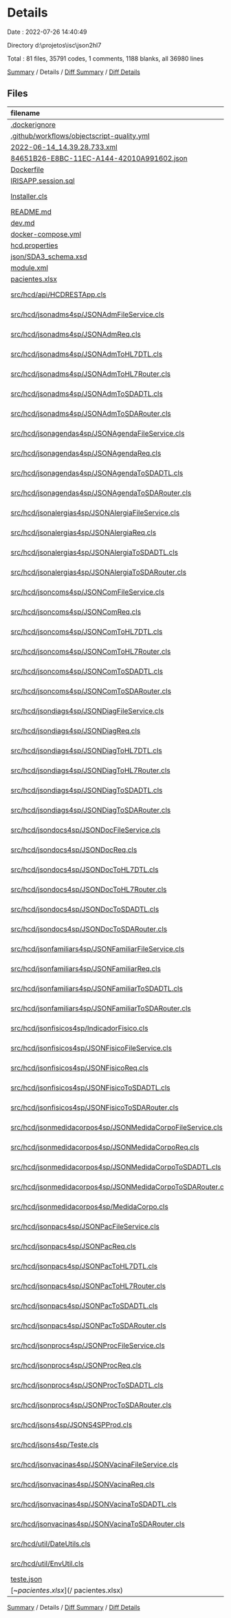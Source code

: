 # Details

Date : 2022-07-26 14:40:49

Directory d:\\projetos\\isc\\json2hl7

Total : 81 files,  35791 codes, 1 comments, 1188 blanks, all 36980 lines

[Summary](results.md) / Details / [Diff Summary](diff.md) / [Diff Details](diff-details.md)

## Files
| filename | language | code | comment | blank | total |
| :--- | :--- | ---: | ---: | ---: | ---: |
| [.dockerignore](/.dockerignore) | Ignore | 2 | 0 | 0 | 2 |
| [.github/workflows/objectscript-quality.yml](/.github/workflows/objectscript-quality.yml) | YAML | 9 | 0 | 4 | 13 |
| [2022-06-14_14.39.28.733.xml](/2022-06-14_14.39.28.733.xml) | XML | 32 | 1 | 0 | 33 |
| [84651B26-E8BC-11EC-A144-42010A991602.json](/84651B26-E8BC-11EC-A144-42010A991602.json) | JSON | 1 | 0 | 0 | 1 |
| [Dockerfile](/Dockerfile) | Docker | 23 | 0 | 7 | 30 |
| [IRISAPP.session.sql](/IRISAPP.session.sql) | SQL | 1 | 0 | 0 | 1 |
| [Installer.cls](/Installer.cls) | ObjectScript Class | 23 | 0 | 7 | 30 |
| [README.md](/README.md) | Markdown | 40 | 0 | 21 | 61 |
| [dev.md](/dev.md) | Markdown | 45 | 0 | 11 | 56 |
| [docker-compose.yml](/docker-compose.yml) | YAML | 16 | 0 | 0 | 16 |
| [hcd.properties](/hcd.properties) | Properties | 1 | 0 | 0 | 1 |
| [json/SDA3_schema.xsd](/json/SDA3_schema.xsd) | XML | 31,850 | 0 | 0 | 31,850 |
| [module.xml](/module.xml) | XML | 24 | 0 | 1 | 25 |
| [pacientes.xlsx](/pacientes.xlsx) | Excel | 63 | 0 | 1 | 64 |
| [src/hcd/api/HCDRESTApp.cls](/src/hcd/api/HCDRESTApp.cls) | ObjectScript Class | 142 | 0 | 31 | 173 |
| [src/hcd/jsonadms4sp/JSONAdmFileService.cls](/src/hcd/jsonadms4sp/JSONAdmFileService.cls) | ObjectScript Class | 42 | 0 | 16 | 58 |
| [src/hcd/jsonadms4sp/JSONAdmReq.cls](/src/hcd/jsonadms4sp/JSONAdmReq.cls) | ObjectScript Class | 106 | 0 | 41 | 147 |
| [src/hcd/jsonadms4sp/JSONAdmToHL7DTL.cls](/src/hcd/jsonadms4sp/JSONAdmToHL7DTL.cls) | ObjectScript Class | 30 | 0 | 6 | 36 |
| [src/hcd/jsonadms4sp/JSONAdmToHL7Router.cls](/src/hcd/jsonadms4sp/JSONAdmToHL7Router.cls) | ObjectScript Class | 20 | 0 | 4 | 24 |
| [src/hcd/jsonadms4sp/JSONAdmToSDADTL.cls](/src/hcd/jsonadms4sp/JSONAdmToSDADTL.cls) | ObjectScript Class | 43 | 0 | 6 | 49 |
| [src/hcd/jsonadms4sp/JSONAdmToSDARouter.cls](/src/hcd/jsonadms4sp/JSONAdmToSDARouter.cls) | ObjectScript Class | 20 | 0 | 4 | 24 |
| [src/hcd/jsonagendas4sp/JSONAgendaFileService.cls](/src/hcd/jsonagendas4sp/JSONAgendaFileService.cls) | ObjectScript Class | 67 | 0 | 16 | 83 |
| [src/hcd/jsonagendas4sp/JSONAgendaReq.cls](/src/hcd/jsonagendas4sp/JSONAgendaReq.cls) | ObjectScript Class | 241 | 0 | 95 | 336 |
| [src/hcd/jsonagendas4sp/JSONAgendaToSDADTL.cls](/src/hcd/jsonagendas4sp/JSONAgendaToSDADTL.cls) | ObjectScript Class | 24 | 0 | 6 | 30 |
| [src/hcd/jsonagendas4sp/JSONAgendaToSDARouter.cls](/src/hcd/jsonagendas4sp/JSONAgendaToSDARouter.cls) | ObjectScript Class | 20 | 0 | 4 | 24 |
| [src/hcd/jsonalergias4sp/JSONAlergiaFileService.cls](/src/hcd/jsonalergias4sp/JSONAlergiaFileService.cls) | ObjectScript Class | 34 | 0 | 19 | 53 |
| [src/hcd/jsonalergias4sp/JSONAlergiaReq.cls](/src/hcd/jsonalergias4sp/JSONAlergiaReq.cls) | ObjectScript Class | 66 | 0 | 25 | 91 |
| [src/hcd/jsonalergias4sp/JSONAlergiaToSDADTL.cls](/src/hcd/jsonalergias4sp/JSONAlergiaToSDADTL.cls) | ObjectScript Class | 25 | 0 | 6 | 31 |
| [src/hcd/jsonalergias4sp/JSONAlergiaToSDARouter.cls](/src/hcd/jsonalergias4sp/JSONAlergiaToSDARouter.cls) | ObjectScript Class | 20 | 0 | 4 | 24 |
| [src/hcd/jsoncoms4sp/JSONComFileService.cls](/src/hcd/jsoncoms4sp/JSONComFileService.cls) | ObjectScript Class | 38 | 0 | 20 | 58 |
| [src/hcd/jsoncoms4sp/JSONComReq.cls](/src/hcd/jsoncoms4sp/JSONComReq.cls) | ObjectScript Class | 66 | 0 | 25 | 91 |
| [src/hcd/jsoncoms4sp/JSONComToHL7DTL.cls](/src/hcd/jsoncoms4sp/JSONComToHL7DTL.cls) | ObjectScript Class | 27 | 0 | 6 | 33 |
| [src/hcd/jsoncoms4sp/JSONComToHL7Router.cls](/src/hcd/jsoncoms4sp/JSONComToHL7Router.cls) | ObjectScript Class | 20 | 0 | 4 | 24 |
| [src/hcd/jsoncoms4sp/JSONComToSDADTL.cls](/src/hcd/jsoncoms4sp/JSONComToSDADTL.cls) | ObjectScript Class | 29 | 0 | 6 | 35 |
| [src/hcd/jsoncoms4sp/JSONComToSDARouter.cls](/src/hcd/jsoncoms4sp/JSONComToSDARouter.cls) | ObjectScript Class | 20 | 0 | 4 | 24 |
| [src/hcd/jsondiags4sp/JSONDiagFileService.cls](/src/hcd/jsondiags4sp/JSONDiagFileService.cls) | ObjectScript Class | 39 | 0 | 19 | 58 |
| [src/hcd/jsondiags4sp/JSONDiagReq.cls](/src/hcd/jsondiags4sp/JSONDiagReq.cls) | ObjectScript Class | 71 | 0 | 27 | 98 |
| [src/hcd/jsondiags4sp/JSONDiagToHL7DTL.cls](/src/hcd/jsondiags4sp/JSONDiagToHL7DTL.cls) | ObjectScript Class | 33 | 0 | 6 | 39 |
| [src/hcd/jsondiags4sp/JSONDiagToHL7Router.cls](/src/hcd/jsondiags4sp/JSONDiagToHL7Router.cls) | ObjectScript Class | 20 | 0 | 4 | 24 |
| [src/hcd/jsondiags4sp/JSONDiagToSDADTL.cls](/src/hcd/jsondiags4sp/JSONDiagToSDADTL.cls) | ObjectScript Class | 24 | 0 | 6 | 30 |
| [src/hcd/jsondiags4sp/JSONDiagToSDARouter.cls](/src/hcd/jsondiags4sp/JSONDiagToSDARouter.cls) | ObjectScript Class | 20 | 0 | 4 | 24 |
| [src/hcd/jsondocs4sp/JSONDocFileService.cls](/src/hcd/jsondocs4sp/JSONDocFileService.cls) | ObjectScript Class | 40 | 0 | 20 | 60 |
| [src/hcd/jsondocs4sp/JSONDocReq.cls](/src/hcd/jsondocs4sp/JSONDocReq.cls) | ObjectScript Class | 76 | 0 | 29 | 105 |
| [src/hcd/jsondocs4sp/JSONDocToHL7DTL.cls](/src/hcd/jsondocs4sp/JSONDocToHL7DTL.cls) | ObjectScript Class | 29 | 0 | 6 | 35 |
| [src/hcd/jsondocs4sp/JSONDocToHL7Router.cls](/src/hcd/jsondocs4sp/JSONDocToHL7Router.cls) | ObjectScript Class | 20 | 0 | 4 | 24 |
| [src/hcd/jsondocs4sp/JSONDocToSDADTL.cls](/src/hcd/jsondocs4sp/JSONDocToSDADTL.cls) | ObjectScript Class | 46 | 0 | 6 | 52 |
| [src/hcd/jsondocs4sp/JSONDocToSDARouter.cls](/src/hcd/jsondocs4sp/JSONDocToSDARouter.cls) | ObjectScript Class | 20 | 0 | 4 | 24 |
| [src/hcd/jsonfamiliars4sp/JSONFamiliarFileService.cls](/src/hcd/jsonfamiliars4sp/JSONFamiliarFileService.cls) | ObjectScript Class | 44 | 0 | 19 | 63 |
| [src/hcd/jsonfamiliars4sp/JSONFamiliarReq.cls](/src/hcd/jsonfamiliars4sp/JSONFamiliarReq.cls) | ObjectScript Class | 116 | 0 | 45 | 161 |
| [src/hcd/jsonfamiliars4sp/JSONFamiliarToSDADTL.cls](/src/hcd/jsonfamiliars4sp/JSONFamiliarToSDADTL.cls) | ObjectScript Class | 36 | 0 | 6 | 42 |
| [src/hcd/jsonfamiliars4sp/JSONFamiliarToSDARouter.cls](/src/hcd/jsonfamiliars4sp/JSONFamiliarToSDARouter.cls) | ObjectScript Class | 20 | 0 | 4 | 24 |
| [src/hcd/jsonfisicos4sp/IndicadorFisico.cls](/src/hcd/jsonfisicos4sp/IndicadorFisico.cls) | ObjectScript Class | 23 | 0 | 6 | 29 |
| [src/hcd/jsonfisicos4sp/JSONFisicoFileService.cls](/src/hcd/jsonfisicos4sp/JSONFisicoFileService.cls) | ObjectScript Class | 111 | 0 | 42 | 153 |
| [src/hcd/jsonfisicos4sp/JSONFisicoReq.cls](/src/hcd/jsonfisicos4sp/JSONFisicoReq.cls) | ObjectScript Class | 71 | 0 | 27 | 98 |
| [src/hcd/jsonfisicos4sp/JSONFisicoToSDADTL.cls](/src/hcd/jsonfisicos4sp/JSONFisicoToSDADTL.cls) | ObjectScript Class | 25 | 0 | 6 | 31 |
| [src/hcd/jsonfisicos4sp/JSONFisicoToSDARouter.cls](/src/hcd/jsonfisicos4sp/JSONFisicoToSDARouter.cls) | ObjectScript Class | 20 | 0 | 4 | 24 |
| [src/hcd/jsonmedidacorpos4sp/JSONMedidaCorpoFileService.cls](/src/hcd/jsonmedidacorpos4sp/JSONMedidaCorpoFileService.cls) | ObjectScript Class | 111 | 0 | 42 | 153 |
| [src/hcd/jsonmedidacorpos4sp/JSONMedidaCorpoReq.cls](/src/hcd/jsonmedidacorpos4sp/JSONMedidaCorpoReq.cls) | ObjectScript Class | 71 | 0 | 27 | 98 |
| [src/hcd/jsonmedidacorpos4sp/JSONMedidaCorpoToSDADTL.cls](/src/hcd/jsonmedidacorpos4sp/JSONMedidaCorpoToSDADTL.cls) | ObjectScript Class | 25 | 0 | 6 | 31 |
| [src/hcd/jsonmedidacorpos4sp/JSONMedidaCorpoToSDARouter.cls](/src/hcd/jsonmedidacorpos4sp/JSONMedidaCorpoToSDARouter.cls) | ObjectScript Class | 20 | 0 | 4 | 24 |
| [src/hcd/jsonmedidacorpos4sp/MedidaCorpo.cls](/src/hcd/jsonmedidacorpos4sp/MedidaCorpo.cls) | ObjectScript Class | 23 | 0 | 6 | 29 |
| [src/hcd/jsonpacs4sp/JSONPacFileService.cls](/src/hcd/jsonpacs4sp/JSONPacFileService.cls) | ObjectScript Class | 85 | 0 | 18 | 103 |
| [src/hcd/jsonpacs4sp/JSONPacReq.cls](/src/hcd/jsonpacs4sp/JSONPacReq.cls) | ObjectScript Class | 301 | 0 | 119 | 420 |
| [src/hcd/jsonpacs4sp/JSONPacToHL7DTL.cls](/src/hcd/jsonpacs4sp/JSONPacToHL7DTL.cls) | ObjectScript Class | 47 | 0 | 6 | 53 |
| [src/hcd/jsonpacs4sp/JSONPacToHL7Router.cls](/src/hcd/jsonpacs4sp/JSONPacToHL7Router.cls) | ObjectScript Class | 20 | 0 | 4 | 24 |
| [src/hcd/jsonpacs4sp/JSONPacToSDADTL.cls](/src/hcd/jsonpacs4sp/JSONPacToSDADTL.cls) | ObjectScript Class | 72 | 0 | 6 | 78 |
| [src/hcd/jsonpacs4sp/JSONPacToSDARouter.cls](/src/hcd/jsonpacs4sp/JSONPacToSDARouter.cls) | ObjectScript Class | 20 | 0 | 4 | 24 |
| [src/hcd/jsonprocs4sp/JSONProcFileService.cls](/src/hcd/jsonprocs4sp/JSONProcFileService.cls) | ObjectScript Class | 84 | 0 | 40 | 124 |
| [src/hcd/jsonprocs4sp/JSONProcReq.cls](/src/hcd/jsonprocs4sp/JSONProcReq.cls) | ObjectScript Class | 191 | 0 | 75 | 266 |
| [src/hcd/jsonprocs4sp/JSONProcToSDADTL.cls](/src/hcd/jsonprocs4sp/JSONProcToSDADTL.cls) | ObjectScript Class | 42 | 0 | 6 | 48 |
| [src/hcd/jsonprocs4sp/JSONProcToSDARouter.cls](/src/hcd/jsonprocs4sp/JSONProcToSDARouter.cls) | ObjectScript Class | 20 | 0 | 4 | 24 |
| [src/hcd/jsons4sp/JSONS4SPProd.cls](/src/hcd/jsons4sp/JSONS4SPProd.cls) | ObjectScript Class | 165 | 0 | 3 | 168 |
| [src/hcd/jsons4sp/Teste.cls](/src/hcd/jsons4sp/Teste.cls) | ObjectScript Class | 193 | 0 | 61 | 254 |
| [src/hcd/jsonvacinas4sp/JSONVacinaFileService.cls](/src/hcd/jsonvacinas4sp/JSONVacinaFileService.cls) | ObjectScript Class | 33 | 0 | 19 | 52 |
| [src/hcd/jsonvacinas4sp/JSONVacinaReq.cls](/src/hcd/jsonvacinas4sp/JSONVacinaReq.cls) | ObjectScript Class | 61 | 0 | 23 | 84 |
| [src/hcd/jsonvacinas4sp/JSONVacinaToSDADTL.cls](/src/hcd/jsonvacinas4sp/JSONVacinaToSDADTL.cls) | ObjectScript Class | 24 | 0 | 6 | 30 |
| [src/hcd/jsonvacinas4sp/JSONVacinaToSDARouter.cls](/src/hcd/jsonvacinas4sp/JSONVacinaToSDARouter.cls) | ObjectScript Class | 20 | 0 | 4 | 24 |
| [src/hcd/util/DateUtils.cls](/src/hcd/util/DateUtils.cls) | ObjectScript Class | 11 | 0 | 3 | 14 |
| [src/hcd/util/EnvUtil.cls](/src/hcd/util/EnvUtil.cls) | ObjectScript Class | 16 | 0 | 8 | 24 |
| [teste.json](/teste.json) | JSON | 1 | 0 | 0 | 1 |
| [~$pacientes.xlsx](/~$pacientes.xlsx) | Excel | 1 | 0 | 0 | 1 |

[Summary](results.md) / Details / [Diff Summary](diff.md) / [Diff Details](diff-details.md)